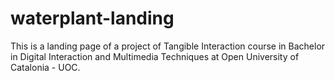 # waterplant-landing
This is a landing page of a project of Tangible Interaction course in Bachelor in Digital Interaction and Multimedia Techniques at Open University of Catalonia - UOC.
